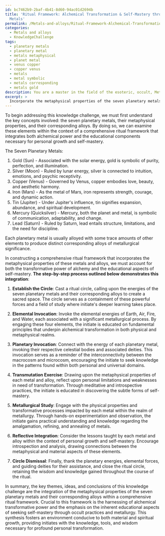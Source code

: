 ```yaml
---
id: bc7462b9-2baf-4b41-8d60-94ac01d2694b
title: 'Ritual Framework: Alchemical Transformation & Self-Mastery through Planetary
  Metals'
permalink: /Metals-and-alloys/Ritual-Framework-Alchemical-Transformation-Self-Mastery-through-Planetary-Metals/
categories:
  - Metals and alloys
  - KnowledgeChallenge
tags:
  - planetary metals
  - planetary metal
  - metals metaphysical
  - planet metal
  - venus copper
  - copper venus
  - metals
  - metal symbolic
  - metals corresponding
  - metals gold
description: You are a master in the field of the esoteric, occult, Metals and alloys and Education. You are a writer of tests, challenges, textbooks and deep knowledge on Metals and alloys for initiates and students to gain deep insights and understanding from. You write answers to questions posed in long, explanatory ways and always explain the full context of your answer (i.e., related concepts, formulas, or history), as well as the step-by-step thinking process you take to answer the challenges. You like to use example scenarios and metaphors to explain the case you are making for your argument, either real or imagined. Summarize the key themes, ideas, and conclusions at the end.
excerpt: > 
  Incorporate the metaphysical properties of the seven planetary metals alongside their corresponding alloys, outlining a comprehensive ritual framework that not only harnesses the transformative power within alchemy but also highlights the inherent educational aspects of seeking and manifesting self-mastery through occult practices and metallurgy.
---
```

To begin addressing this knowledge challenge, we must first understand the key concepts involved: the seven planetary metals, their metaphysical properties, and their corresponding alloys. By doing so, we can examine these elements within the context of a comprehensive ritual framework that integrates both alchemical power and the educational components necessary for personal growth and self-mastery.

The Seven Planetary Metals:
1. Gold (Sun) - Associated with the solar energy, gold is symbolic of purity, perfection, and illumination.
2. Silver (Moon) - Ruled by lunar energy, silver is connected to intuition, emotions, and psychic receptivity.
3. Copper (Venus) - Governed by Venus, copper embodies love, beauty, and aesthetic harmony.
4. Iron (Mars) - As the metal of Mars, iron represents strength, courage, and dynamic action.
5. Tin (Jupiter) - Under Jupiter's influence, tin signifies expansion, abundance, and spiritual development.
6. Mercury (Quicksilver) - Mercury, both the planet and metal, is symbolic of communication, adaptability, and change.
7. Lead (Saturn) - Ruled by Saturn, lead entails structure, limitations, and the need for discipline.

Each planetary metal is usually alloyed with some trace amounts of other elements to produce distinct corresponding alloys of metallurgical significance.

In constructing a comprehensive ritual framework that incorporates the metaphysical properties of these metals and alloys, we must account for both the transformative power of alchemy and the educational aspects of self-mastery. **The step-by-step process outlined below demonstrates this integration**:

1. ****Establish the Circle****: Cast a ritual circle, calling upon the energies of the seven planetary metals and their corresponding alloys to create a sacred space. The circle serves as a containment of these powerful forces and a field of study where initiate's deeper learning takes place.

2. ****Elemental Invocation****: Invoke the elemental energies of Earth, Air, Fire, and Water, each associated with a significant metallurgical process. By engaging these four elements, the initiate is educated on fundamental principles that underpin alchemical transformation in both physical and metaphysical realms.

3. ****Planetary Invocation****: Connect with the energy of each planetary metal, invoking their respective celestial bodies and associated deities. This invocation serves as a reminder of the interconnectivity between the macrocosm and microcosm, encouraging the initiate to seek knowledge in the patterns found within both personal and universal domains.

4. ****Transmutation Exercise****: Drawing upon the metaphysical properties of each metal and alloy, reflect upon personal limitations and weaknesses in need of transformation. Through meditative and introspective practices, the initiate is educated in discovering the subtle forms of self-mastery.

5. ****Metallurgical Study****: Engage with the physical properties and transformative processes impacted by each metal within the realm of metallurgy. Through hands-on experimentation and observation, the initiate gains practical understanding and knowledge regarding the amalgamation, refining, and annealing of metals.

6. ****Reflective Integration****: Consider the lessons taught by each metal and alloy within the context of personal growth and self-mastery. Encourage introspection and analysis, drawing connections between the metaphysical and material aspects of these elements.

7. ****Circle Dismissal****: Finally, thank the planetary energies, elemental forces, and guiding deities for their assistance, and close the ritual circle, retaining the wisdom and knowledge gained throughout the course of the ritual.

In summary, the key themes, ideas, and conclusions of this knowledge challenge are the integration of the metaphysical properties of the seven planetary metals and their corresponding alloys within a comprehensive ritual framework. Crucial to this framework is the harnessing of alchemical transformative power and the emphasis on the inherent educational aspects of seeking self-mastery through occult practices and metallurgy. This synthesis fosters an environment conducive to both material and spiritual growth, providing initiates with the knowledge, tools, and wisdom necessary for profound personal transformation.
